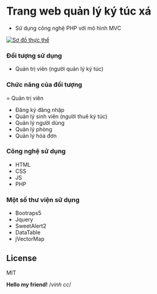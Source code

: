 # Trang web quản lý ký túc xá
- Sử dụng công nghệ PHP với mô hình MVC

[![Sơ đồ thực thể](https://app.diagrams.net/images/favicon-32x32.png)](https://app.diagrams.net/#G1XIh3qb25nBWZCPbr7D2nOuMT955zorh_)

### Đối tượng sử dụng
- Quản trị viên (người quản lý ký túc)

### Chức năng của đối tượng
= Quản trị viên
- Đăng ký đăng nhập
- Quản lý sinh viên (người thuê ký túc)
- Quản lý người dùng
- Quản lý phòng
- Quản lý hóa đơn

### Công nghệ sử dụng

- HTML
- CSS
- JS
- PHP

### Một số thư viện sử dụng
- Bootraps5
- Jquery
- SweetAlert2
- DataTable
- jVectorMap

## License

MIT

**Hello my friend!**
/*vinh cc*/
